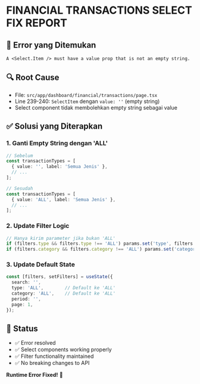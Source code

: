 # FINANCIAL TRANSACTIONS SELECT FIX REPORT

## 🐛 **Error yang Ditemukan**
```
A <Select.Item /> must have a value prop that is not an empty string.
```

## 🔍 **Root Cause**
- File: `src/app/dashboard/financial/transactions/page.tsx` 
- Line 239-240: `SelectItem` dengan `value: ''` (empty string)
- Select component tidak membolehkan empty string sebagai value

## ✅ **Solusi yang Diterapkan**

### 1. **Ganti Empty String dengan 'ALL'**
```typescript
// Sebelum
const transactionTypes = [
  { value: '', label: 'Semua Jenis' },
  // ...
];

// Sesudah  
const transactionTypes = [
  { value: 'ALL', label: 'Semua Jenis' },
  // ...
];
```

### 2. **Update Filter Logic**
```typescript
// Hanya kirim parameter jika bukan 'ALL'
if (filters.type && filters.type !== 'ALL') params.set('type', filters.type);
if (filters.category && filters.category !== 'ALL') params.set('category', filters.category);
```

### 3. **Update Default State**
```typescript
const [filters, setFilters] = useState({
  search: '',
  type: 'ALL',        // Default ke 'ALL'
  category: 'ALL',    // Default ke 'ALL'
  period: '',
  page: 1,
});
```

## 🚀 **Status**
- ✅ Error resolved
- ✅ Select components working properly
- ✅ Filter functionality maintained
- ✅ No breaking changes to API

**Runtime Error Fixed!** 🎉
